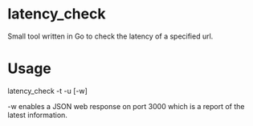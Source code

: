 latency_check
=============

Small tool written in Go to check the latency of a specified url.

Usage
=====

latency_check -t <interval in seconds> -u <url> [-w]

-w enables a JSON web response on port 3000 which is a report of the latest information.
